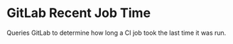 # GitLab Recent Job Time

Queries GitLab to determine how long a CI job took the last time it was run.
